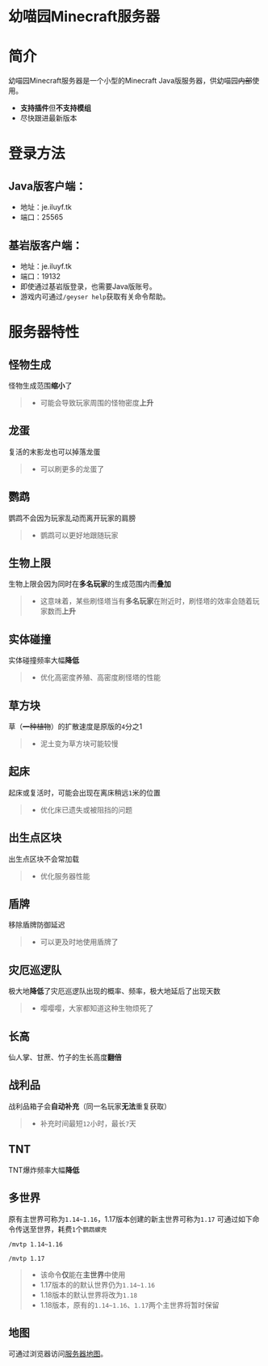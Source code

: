 幼喵园Minecraft服务器
=
# 简介
幼喵园Minecraft服务器是一个小型的Minecraft Java版服务器，供幼喵园~~内部~~使用。
* **支持插件**但**不支持模组**
* 尽快跟进最新版本
# 登录方法
## Java版客户端：
* 地址：je.iluyf.tk
* 端口：25565
## 基岩版客户端：
* 地址：je.iluyf.tk
* 端口：19132
* 即使通过基岩版登录，也需要Java版账号。
* 游戏内可通过`/geyser help`获取有关命令帮助。
# 服务器特性
## 怪物生成
怪物生成范围**缩小**了
> * 可能会导致玩家周围的怪物密度**上升**
## 龙蛋
复活的末影龙也可以掉落龙蛋
> * 可以刷更多的龙蛋了
## 鹦鹉
鹦鹉不会因为玩家乱动而离开玩家的肩膀
> * 鹦鹉可以更好地跟随玩家
## 生物上限
生物上限会因为同时在**多名玩家**的生成范围内而**叠加**
> * 这意味着，某些刷怪塔当有**多名玩家**在附近时，刷怪塔的效率会随着玩家数而**上升**
## 实体碰撞
实体碰撞频率大幅**降低**
> * 优化高密度养殖、高密度刷怪塔的性能
## 草方块
草（~~一种植物~~）的扩散速度是原版的`4`分之1
> * 泥土变为草方块可能较慢
## 起床
起床或复活时，可能会出现在离床稍远`1`米的位置
> * 优化床已遗失或被阻挡的问题
## 出生点区块
出生点区块不会常加载
> * 优化服务器性能
## 盾牌
移除盾牌防御延迟
> * 可以更及时地使用盾牌了
## 灾厄巡逻队
极大地**降低**了灾厄巡逻队出现的概率、频率，极大地延后了出现天数
> * 嘤嘤嘤，大家都知道这种生物烦死了
## 长高
仙人掌、甘蔗、竹子的生长高度**翻倍**
## 战利品
战利品箱子会**自动补充**（同一名玩家**无法**重复获取）
> * 补充时间最短`12`小时，最长`7`天
## TNT
TNT爆炸频率大幅**降低**
## 多世界
原有主世界可称为`1.14~1.16`，1.17版本创建的新主世界可称为`1.17`
可通过如下命令传送至世界，耗费`1`个`鹦鹉螺壳`

`/mvtp 1.14~1.16`

`/mvtp 1.17`
> * 该命令**仅**能在**主世界**中使用
> * 1.17版本的的默认世界仍为`1.14~1.16`
> * 1.18版本的默认世界将改为`1.18`
> * 1.18版本，原有的`1.14~1.16`、`1.17`两个主世界将暂时保留
## 地图
可通过浏览器访问[服务器地图](http://je.iluyf.tk:25564/)。
